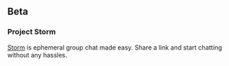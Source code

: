 ## Beta

### Project Storm

[Storm][] is ephemeral group chat made easy. Share a link and start chatting without any hassles.

  [Storm]: https://storm.dashkite.com/
